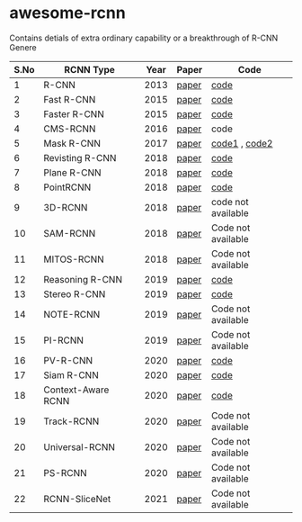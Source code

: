 # awesome-rcnn

Contains detials of extra ordinary capability or a breakthrough of R-CNN Genere

S.No|RCNN Type | Year | Paper | Code
--  |---       | --   | --    | --
1   | R-CNN    | 2013 | [paper](https://arxiv.org/abs/1311.2524) | [code](https://github.com/rbgirshick/rcnn)
2   | Fast R-CNN    | 2015 | [paper](https://arxiv.org/abs/1504.08083) | [code](https://github.com/rbgirshick/fast-rcnn)
3   | Faster R-CNN    | 2015 | [paper](https://arxiv.org/abs/1506.01497) | [code](https://github.com/jwyang/faster-rcnn.pytorch)
4   | CMS-RCNN    | 2016 | [paper](https://arxiv.org/pdf/1606.05413v1.pdf) | code
5   | Mask R-CNN   | 2017 | [paper](https://arxiv.org/abs/1703.06870#:~:text=The%20method%2C%20called%20Mask%20R,CNN%2C%20running%20at%205%20fps.) | [code1](https://github.com/matterport/Mask_RCNN) , [code2](https://github.com/multimodallearning/pytorch-mask-rcnn)
6   |  Revisting R-CNN   | 2018 | [paper](https://www.ecva.net/papers/eccv_2018/papers_ECCV/papers/Bowen_Cheng_Revisiting_RCNN_On_ECCV_2018_paper.pdf) | [code](https://github.com/SHI-Labs/Decoupled-Classification-Refinement)
7   | Plane R-CNN   | 2018 | [paper](https://arxiv.org/abs/1812.04072) | [code](https://github.com/NVlabs/planercnn)
8   | PointRCNN | 2018 | [paper](https://arxiv.org/abs/1812.04244) | [code](https://github.com/sshaoshuai/PointRCNN)
9   | 3D-RCNN | 2018 | [paper](https://openaccess.thecvf.com/content_cvpr_2018/papers/Kundu_3D-RCNN_Instance-Level_3D_CVPR_2018_paper.pdf) | code not available
10   | SAM-RCNN  | 2018 | [paper](https://arxiv.org/abs/1808.02246v1) | Code not available
11  | MITOS-RCNN  | 2018 | [paper](https://arxiv.org/pdf/1807.01788v1.pdf) | Code not available
12   | Reasoning R-CNN   | 2019 | [paper](https://openaccess.thecvf.com/content_CVPR_2019/papers/Xu_Reasoning-RCNN_Unifying_Adaptive_Global_Reasoning_Into_Large-Scale_Object_Detection_CVPR_2019_paper.pdf) | [code](https://github.com/chanyn/Reasoning-RCNN)
13   | Stereo R-CNN   | 2019 | [paper](https://arxiv.org/pdf/1902.09738v2.pdf) | [code](https://github.com/HKUST-Aerial-Robotics/Stereo-RCNN)
14   | NOTE-RCNN | 2019 | [paper](https://arxiv.org/abs/1812.00124v1) | Code not available
15   | PI-RCNN | 2019 | [paper](https://arxiv.org/pdf/1911.06084v3.pdf) | Code not available
16   | PV-R-CNN   | 2020 | [paper](https://arxiv.org/abs/1912.13192) | [code](https://github.com/sshaoshuai/PV-RCNN)
17   | Siam R-CNN   | 2020 | [paper](https://arxiv.org/abs/1911.12836) | [code](https://github.com/VisualComputingInstitute/SiamR-CNN)
18   | Context-Aware RCNN   | 2020 | [paper](https://arxiv.org/pdf/2007.09861v1.pdf) | [code](https://github.com/MCG-NJU/CRCNN-Action)
19   | Track-RCNN  | 2020 | [paper](https://arxiv.org/pdf/2004.07786v1.pdf) | Code not available
20   | Universal-RCNN  | 2020 | [paper](https://arxiv.org/abs/2002.07417v1) | Code not available
21   | PS-RCNN  | 2020 | [paper](https://arxiv.org/pdf/2003.07080v1.pdf) | Code not available
22   | RCNN-SliceNet  | 2021 | [paper](https://openaccess.thecvf.com/content/CVPR2021W/CVMI/html/Wu_RCNN-SliceNet_A_Slice_and_Cluster_Approach_for_Nuclei_Centroid_Detection_CVPRW_2021_paper.html) | Code not available




